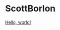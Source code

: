 # ScottBorlon
<a href="http:https://meowb.github.io/ScottBorlon/" target="_blank">Hello, world!</a>

